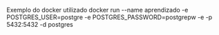 Exemplo do docker utilizado
docker run --name aprendizado -e POSTGRES_USER=postgre -e POSTGRES_PASSWORD=postgrepw -e -p 5432:5432 -d postgres
